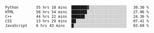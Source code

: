 <!--START_SECTION:waka-->

```txt
Python        55 hrs 10 mins  ███████▓░░░░░░░░░░░░░░░░░   30.30 %
HTML          50 hrs 54 mins  ███████░░░░░░░░░░░░░░░░░░   27.96 %
C++           44 hrs 22 mins  ██████░░░░░░░░░░░░░░░░░░░   24.36 %
CSS           13 hrs 29 mins  ██░░░░░░░░░░░░░░░░░░░░░░░   07.41 %
JavaScript    6 hrs 43 mins   █░░░░░░░░░░░░░░░░░░░░░░░░   03.69 %
```

<!--END_SECTION:waka-->
